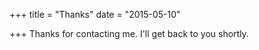 +++
title = "Thanks"
date = "2015-05-10"

+++
Thanks for contacting me. I'll get back to you shortly.
